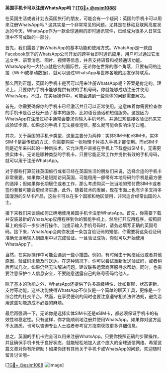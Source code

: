 **英国手机卡可以注册WhatsApp吗？[[TG💪+ @esim1088](https://t.me/s/esim1088)]**

在英国生活或者计划去英国旅行的朋友，可能会有一个疑问：英国的手机卡可以用来注册WhatsApp吗？这其实是一个非常常见的问题，尤其是在移动互联网高度发达的今天，WhatsApp作为一款全球通用的即时通讯软件，已经成为很多人日常生活中不可或缺的一部分。

首先，我们需要了解WhatsApp的基本功能和使用方式。WhatsApp是一款由Facebook旗下的WhatsApp公司开发的跨平台即时通讯应用，用户可以通过它发送文字、语音消息、图片、视频等信息，并且支持语音和视频通话功能。WhatsApp的一大特点就是它的国际性，无论你在世界的哪个角落，只要有网络连接（Wi-Fi或移动数据），就可以通过WhatsApp与世界各地的朋友保持联系。

那么回到正题，英国的手机卡是否可以用来注册WhatsApp呢？答案是肯定的。理论上，只要你的手机卡能够提供有效的手机号码，你就能够成功注册并使用WhatsApp。不过，在实际操作中，可能会遇到一些具体的问题需要解决。

首先，你需要确保你的手机卡已经激活并且可以正常使用。这意味着你需要检查你的手机卡是否已经开通了基本的服务，比如语音通话和短信服务。这是因为WhatsApp在注册过程中通常会要求你输入手机号码，并通过短信接收验证码来完成验证步骤。如果您的手机卡无法接收短信，那么就可能会影响注册过程。

其次，关于英国的手机卡类型，这里主要分为两种：实体SIM卡和eSIM卡。实体SIM卡是最传统的方式，你需要购买一张物理卡片插入手机才能使用。而eSIM卡则是近年来兴起的一种新技术，它允许用户直接在手机上下载虚拟SIM卡，无需更换实体卡。无论是哪种类型的手机卡，只要它能正常工作并提供有效的手机号码，就可以用于注册WhatsApp。

对于那些打算前往英国旅行或者已经在英国生活的朋友们来说，选择合适的手机卡非常重要。如果你只是短期访问英国，可能租用一部带有本地号码的手机是最方便的选择；但如果你长期居住或者工作，那么考虑购买一张当地的预付费SIM卡或者签约套餐可能会更经济实惠。此外，随着技术的发展，现在市面上也有许多支持多国漫游的SIM卡产品，这些卡可以在多个国家和地区使用，非常适合经常出国的人士。

接下来我们来谈谈如何正确地使用英国手机卡注册WhatsApp。首先，你需要下载并安装最新的WhatsApp应用程序到你的智能手机上。然后打开应用程序，按照屏幕上的指示一步步进行操作。当提示输入手机号码时，请务必填写正确的英国号码。接下来，WhatsApp会向你发送一条包含验证码的短信，你需要将这条验证码准确无误地输入到应用中以完成验证。一旦验证成功，你就可以开始使用WhatsApp了。

当然，在实际操作中可能会遇到一些小插曲。例如，有时候由于网络延迟或者其他原因，验证码未能及时送达。在这种情况下，你可以尝试重新发送验证码，或者稍后再试几次。如果仍然无法解决问题，建议联系运营商客服寻求帮助。同时，也需要注意保护个人信息安全，不要随意透露自己的账号密码给他人。

除了基本的功能之外，WhatsApp还提供了许多高级特性，比如群聊、状态更新、支付等功能。这些功能使得WhatsApp不仅仅是一个简单的聊天工具，更像是一个综合性的社交平台。然而，在享受便利的同时也要注意遵守相关法律法规，避免滥用这些功能造成不必要的麻烦。

最后再强调一下，无论你是选择实体SIM卡还是eSIM卡，都必须保证手机卡的有效性和稳定性。只有这样，你才能顺利地注册并使用WhatsApp。如果你对这方面不太熟悉，也可以咨询专业人士或者参考官方指南获取更多详细信息。

总之，英国的手机卡完全可以用来注册WhatsApp。只要你按照正确的步骤操作，并且确保手机卡处于良好状态，就能轻松地加入这个庞大的全球通信网络。希望这篇文章对你有所帮助！如果你还有其他关于手机卡或WhatsApp的问题，欢迎随时留言讨论哦~

[[TG💪+ @esim1088](https://t.me/s/esim1088) ![Image](https://i.postimg.cc/4NQfJmqS/Snipaste-2025-05-13-00-14-12.png)]